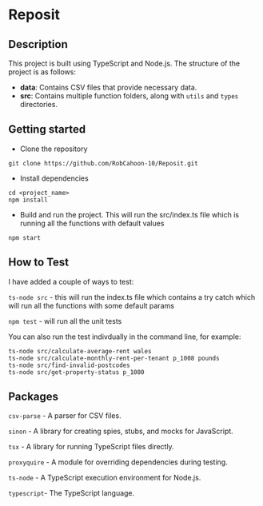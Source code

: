 # Reposit

## Description

This project is built using TypeScript and Node.js. The structure of the project is as follows:

- **data**: Contains CSV files that provide necessary data.
- **src**: Contains multiple function folders, along with `utils` and `types` directories.

## Getting started

- Clone the repository

```
git clone https://github.com/RobCahoon-10/Reposit.git
```

- Install dependencies

```
cd <project_name>
npm install
```

- Build and run the project. This will run the src/index.ts file which is running all the functions with default values

```
npm start
```

## How to Test

I have added a couple of ways to test:

`ts-node src` - this will run the index.ts file which contains a try catch which will run all the functions with some default params

`npm test` - will run all the unit tests

You can also run the test indivdually in the command line, for example:

```
ts-node src/calculate-average-rent wales
ts-node src/calculate-monthly-rent-per-tenant p_1008 pounds
ts-node src/find-invalid-postcodes
ts-node src/get-property-status p_1080
```

## Packages

`csv-parse` - A parser for CSV files.

`sinon` - A library for creating spies, stubs, and mocks for JavaScript.

`tsx` - A library for running TypeScript files directly.

`proxyquire` - A module for overriding dependencies during testing.

`ts-node` - A TypeScript execution environment for Node.js.

`typescript`- The TypeScript language.
